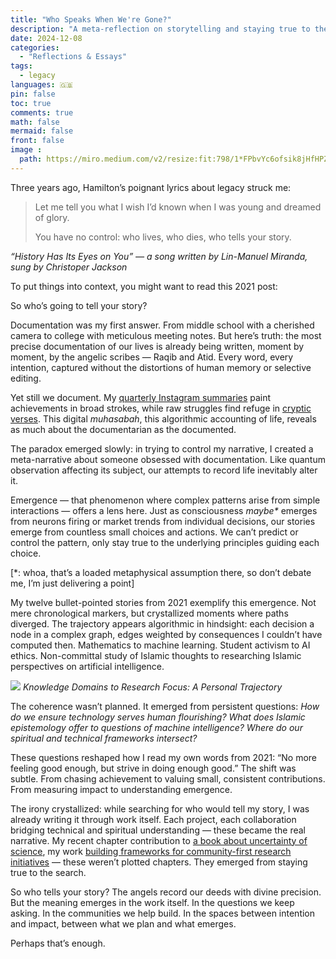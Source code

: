 ```yaml
---
title: "Who Speaks When We're Gone?"
description: "A meta-reflection on storytelling and staying true to the search"
date: 2024-12-08
categories:
  - "Reflections & Essays"
tags:
  - legacy
languages: 🇬🇧
pin: false
toc: true
comments: true
math: false
mermaid: false
front: false
image :
  path: https://miro.medium.com/v2/resize:fit:798/1*FPbvYc6ofsik8jHfHPZJwg.png
---
```


Three years ago, Hamilton’s poignant lyrics about legacy struck me:

> Let me tell you what I wish I’d known when I was young and dreamed of glory.
>
> You have no control: who lives, who dies, who tells your story.

*“History Has Its Eyes on You” — a song written by Lin-Manuel Miranda, sung by Christoper Jackson*

To put things into context, you might want to read this 2021 post:

So who’s going to tell your story?

Documentation was my first answer. From middle school with a cherished camera to college with meticulous meeting notes. But here’s truth: the most precise documentation of our lives is already being written, moment by moment, by the angelic scribes — Raqib and Atid. Every word, every intention, captured without the distortions of human memory or selective editing.

Yet still we document. My [quarterly Instagram summaries](https://www.instagram.com/ilmafiddien/) paint achievements in broad strokes, while raw struggles find refuge in [cryptic verses](https://fiddien.com/poems/). This digital *muhasabah*, this algorithmic accounting of life, reveals as much about the documentarian as the documented.

The paradox emerged slowly: in trying to control my narrative, I created a meta-narrative about someone obsessed with documentation. Like quantum observation affecting its subject, our attempts to record life inevitably alter it.

Emergence — that phenomenon where complex patterns arise from simple interactions — offers a lens here. Just as consciousness *maybe\** emerges from neurons firing or market trends from individual decisions, our stories emerge from countless small choices and actions. We can’t predict or control the pattern, only stay true to the underlying principles guiding each choice.

\[\*: whoa, that’s a loaded metaphysical assumption there, so don’t debate me, I’m just delivering a point\]

My twelve bullet-pointed stories from 2021 exemplify this emergence. Not mere chronological markers, but crystallized moments where paths diverged. The trajectory appears algorithmic in hindsight: each decision a node in a complex graph, edges weighted by consequences I couldn’t have computed then. Mathematics to machine learning. Student activism to AI ethics. Non-committal study of Islamic thoughts to researching Islamic perspectives on artificial intelligence.

![](https://miro.medium.com/v2/resize:fit:798/1*FPbvYc6ofsik8jHfHPZJwg.png)
_Knowledge Domains to Research Focus: A Personal Trajectory_

The coherence wasn’t planned. It emerged from persistent questions: *How do we ensure technology serves human flourishing? What does Islamic epistemology offer to questions of machine intelligence? Where do our spiritual and technical frameworks intersect?*

These questions reshaped how I read my own words from 2021: “No more feeling good enough, but strive in doing enough good.” The shift was subtle. From chasing achievement to valuing small, consistent contributions. From measuring impact to understanding emergence.

The irony crystallized: while searching for who would tell my story, I was already writing it through work itself. Each project, each collaboration bridging technical and spiritual understanding — these became the real narrative. My recent chapter contribution to [a book about uncertainty of science](https://tokopedia.link/peOpy6vl9Ob), my work [building frameworks for community-first research initiatives](https://medium.com/@fiddien/mengelola-community-first-research-initiatives-tiga-bulan-pertama-46918c8f1828) — these weren’t plotted chapters. They emerged from staying true to the search.

So who tells your story? The angels record our deeds with divine precision. But the meaning emerges in the work itself. In the questions we keep asking. In the communities we help build. In the spaces between intention and impact, between what we plan and what emerges.

Perhaps that’s enough.